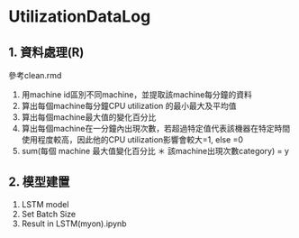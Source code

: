 # UtilizationDataLog

## 1. 資料處理(R)

參考clean.rmd
1. 用machine id區別不同machine，並提取該machine每分鐘的資料
2. 算出每個machine每分鐘CPU utilization 的最小最大及平均值
3. 算出每個machine最大值的變化百分比
4. 算出每個machine在一分鐘內出現次數，若超過特定值代表該機器在特定時間使用程度較高，因此他的CPU utilization影響會較大=1, else =0
5. sum(每個 machine 最大值變化百分比 ＊ 該machine出現次數category) = y

## 2. 模型建置
1. LSTM model
2. Set Batch Size
3. Result in LSTM(myon).ipynb
